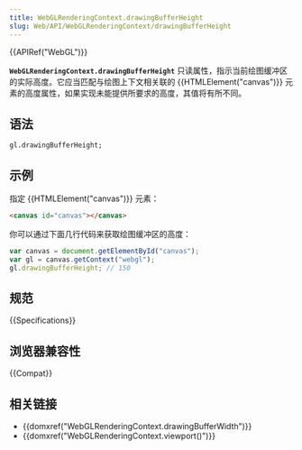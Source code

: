 ```yaml
---
title: WebGLRenderingContext.drawingBufferHeight
slug: Web/API/WebGLRenderingContext/drawingBufferHeight
---
```


{{APIRef("WebGL")}}

**`WebGLRenderingContext.drawingBufferHeight`** 只读属性，指示当前绘图缓冲区的实际高度。它应当匹配与绘图上下文相关联的 {{HTMLElement("canvas")}} 元素的高度属性，如果实现未能提供所要求的高度，其值将有所不同。

## 语法

```plain
gl.drawingBufferHeight;
```

## 示例

指定 {{HTMLElement("canvas")}} 元素：

```html
<canvas id="canvas"></canvas>
```

你可以通过下面几行代码来获取绘图缓冲区的高度：

```js
var canvas = document.getElementById("canvas");
var gl = canvas.getContext("webgl");
gl.drawingBufferHeight; // 150
```

## 规范

{{Specifications}}

## 浏览器兼容性

{{Compat}}

## 相关链接

- {{domxref("WebGLRenderingContext.drawingBufferWidth")}}
- {{domxref("WebGLRenderingContext.viewport()")}}

